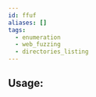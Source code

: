 ```yaml
---
id: ffuf
aliases: []
tags:
  - enumeration
  - web_fuzzing
  - directories_listing
---
```


## Usage:


